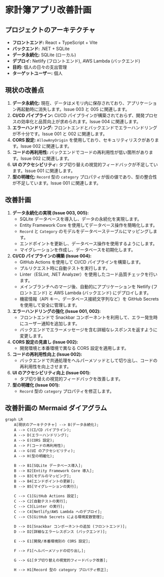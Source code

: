 # 家計簿アプリ改善計画

## プロジェクトのアーキテクチャ

*   **フロントエンド:** React + TypeScript + Vite
*   **バックエンド:** .NET + SQLite
*   **データ永続化:** SQLite (ローカル)
*   **デプロイ:** Netlify (フロントエンド), AWS Lambda (バックエンド)
*   **目的:** 個人の日々の支出管理
*   **ターゲットユーザー:** 個人

## 現状の改善点

1.  **データ永続化:** 現在、データはメモリ内に保存されており、アプリケーション再起動時に消失します。Issue 003 と 005 に関連します。
2.  **CI/CD パイプライン:** CI/CD パイプラインが構築されておらず、開発プロセスの効率化と品質向上が求められます。Issue 004 に関連します。
3.  **エラーハンドリング:** フロントエンドとバックエンドでエラーハンドリングが不十分です。Issue 001 と 002 に関連します。
4.  **CORS 設定:** `AllowAnyOrigin` を使用しており、セキュリティリスクがあります。Issue 002 に関連します。
5.  **コードの再利用性:** バックエンドでコードの再利用性が低い箇所があります。Issue 002 に関連します。
6.  **UI のアクセシビリティ:** タブ切り替えの視覚的フィードバックが不足しています。Issue 001 に関連します。
7.  **型の明確化:** `Record` 型の `category` プロパティが仮の値であり、型の整合性が不足しています。Issue 001 に関連します。

## 改善計画

1.  **データ永続化の実現 (Issue 003, 005):**
    *   SQLite データベースを導入し、データの永続化を実現します。
    *   Entity Framework Core を使用してデータベース操作を簡略化します。
    *   `Record` と `Category` のモデルをデータベーステーブルにマッピングします。
    *   エンドポイントを更新し、データベース操作を使用するようにします。
    *   マイグレーションを作成し、データベースを初期化します。
2.  **CI/CD パイプラインの構築 (Issue 004):**
    *   GitHub Actions を使用して CI/CD パイプラインを構築します。
    *   プルリクエスト時に自動テストを実行します。
    *   Linter（ESLint, .NET Analyzer）を使用したコード品質チェックを行います。
    *   メインブランチへのマージ後、自動的にアプリケーションを Netlify (フロントエンド) と AWS Lambda (バックエンド) にデプロイします。
    *   機密情報（API キー、データベース接続文字列など）を GitHub Secrets を使用して安全に管理します。
3.  **エラーハンドリングの強化 (Issue 001, 002):**
    *   フロントエンドで Snackbar コンポーネントを利用して、エラー発生時にユーザー通知を追加します。
    *   バックエンドでエラーメッセージを含む詳細なレスポンスを返すように変更します。
4.  **CORS 設定の見直し (Issue 002):**
    *   開発環境と本番環境で異なる CORS 設定を適用します。
5.  **コードの再利用性向上 (Issue 002):**
    *   バックエンドで共通処理をヘルパーメソッドとして切り出し、コードの再利用性を向上させます。
6.  **UI のアクセシビリティ向上 (Issue 001):**
    *   タブ切り替えの視覚的フィードバックを改善します。
7.  **型の明確化 (Issue 001):**
    *   `Record` 型の `category` プロパティを修正します。

## 改善計画の Mermaid ダイアグラム

```mermaid
graph LR
    A[現状のアーキテクチャ] --> B(データ永続化);
    A --> C(CI/CD パイプライン);
    A --> D(エラーハンドリング);
    A --> E(CORS 設定);
    A --> F(コードの再利用性);
    A --> G(UI のアクセシビリティ);
    A --> H(型の明確化);

    B --> B1[SQLite データベース導入];
    B --> B2[Entity Framework Core 導入];
    B --> B3[モデルのマッピング];
    B --> B4[エンドポイントの更新];
    B --> B5[マイグレーションの実行];

    C --> C1[GitHub Actions 設定];
    C --> C2[自動テストの実行];
    C --> C3[Linter の実行];
    C --> C4[Netlify/AWS Lambda へのデプロイ];
    C --> C5[GitHub Secrets による環境変数管理];

    D --> D1[Snackbar コンポーネントの追加 (フロントエンド)];
    D --> D2[詳細なエラーレスポンス (バックエンド)];

    E --> E1[開発/本番環境別の CORS 設定];

    F --> F1[ヘルパーメソッドの切り出し];

    G --> G1[タブ切り替えの視覚的フィードバック改善];

    H --> H1[Record 型の category プロパティ修正];